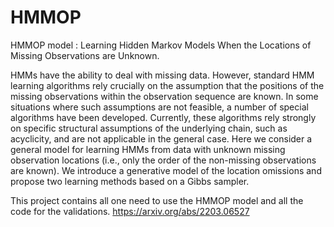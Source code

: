 # HMMOP
HMMOP model : Learning Hidden Markov Models When the Locations of Missing Observations are Unknown.

HMMs have the ability to deal with missing data. However, standard HMM learning algorithms rely crucially on the assumption that the positions of the missing observations within the observation sequence are known. In some situations where such assumptions are not feasible, a number of special algorithms have been developed. Currently, these algorithms rely strongly on specific structural assumptions of the underlying chain, such as acyclicity, and are not applicable in the general case. Here we consider a general model for learning HMMs from data with unknown missing observation locations (i.e., only the order of the non-missing observations are known). We introduce a generative model of the location omissions and propose two learning methods based on a Gibbs sampler.

This project contains all one need to use the HMMOP model and all the code for the validations.
https://arxiv.org/abs/2203.06527
